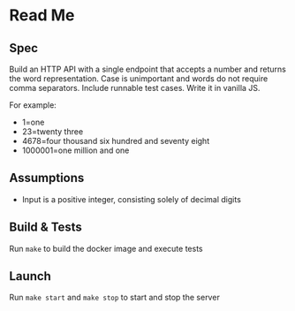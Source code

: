 # Read Me

## Spec

Build an HTTP API with a single endpoint that accepts a number and returns the word representation. Case is unimportant and words do not require comma separators. Include runnable test cases. Write it in vanilla JS.

For example:

- 1=one
- 23=twenty three
- 4678=four thousand six hundred and seventy eight
- 1000001=one million and one

## Assumptions

- Input is a positive integer, consisting solely of decimal digits

## Build & Tests

Run `make` to build the docker image and execute tests

## Launch
Run `make start` and `make stop` to start and stop the server
